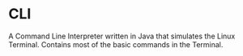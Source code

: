 # CLI
A Command Line Interpreter written in Java that simulates the Linux Terminal. Contains most of the basic commands in the Terminal.
